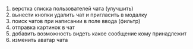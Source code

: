 1) верстка списка пользователей чата (улучшить)
2) вынести кнопки удалить чат и пригласить в модалку
3) поиск чатов при написании в поле ввода (фильтр)
3) отправка картинок в чат
4) добавить возможность видеть какое сообщение кому принадлежит
5) изменить аватар чата
